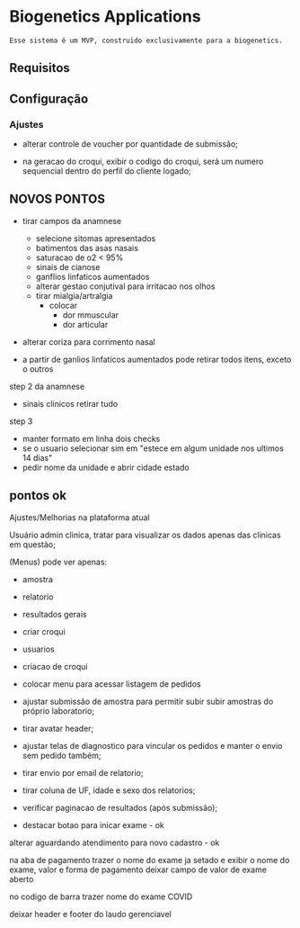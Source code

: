 # Biogenetics Applications
	Esse sistema é um MVP, construido exclusivamente para a biogenetics.

## Requisitos

## Configuração


### Ajustes


- alterar controle de voucher por quantidade de submissão;

- na geracao do croqui, exibir o codigo do croqui, será um numero sequencial dentro do perfil do cliente logado;

## NOVOS PONTOS

- tirar campos da anamnese
  - selecione sitomas apresentados
  - batimentos das asas nasais
  - saturacao de o2 < 95%
  - sinais de cianose
  - ganflios linfaticos aumentados
  - alterar gestao conjutival para irritacao nos olhos
  - tirar mialgia/artralgia
      - colocar
        - dor mmuscular
        - dor articular

- alterar coriza para corrimento nasal
- a partir de ganlios linfaticos aumentados pode retirar todos itens, exceto o outros

step 2 da anamnese
 - sinais clinicos retirar tudo

 step 3
 - manter formato em linha dois checks
 - se o usuario selecionar sim em "estece em algum unidade nos ultimos 14 dias"
  - pedir nome da unidade e abrir cidade estado

## pontos ok

Ajustes/Melhorias na plataforma atual

Usuário admin clinica, tratar para visualizar os dados apenas das clinicas em questão;

(Menus) pode ver apenas:
   - amostra
   - relatorio
   - resultados gerais
   - criar croqui
   - usuarios
   - criacao de croqui
   - colocar menu para acessar listagem de pedidos

- ajustar submissão de amostra para permitir subir subir amostras do próprio laboratorio;
- tirar avatar header;

- ajustar telas de diagnostico para vincular os pedidos e manter o envio sem pedido também;
- tirar envio por email de relatorio;
- tirar coluna de UF, idade e sexo dos relatorios;
- verificar paginacao de resultados (após submissão);

- destacar botao para inicar exame - ok

alterar aguardando atendimento para novo cadastro - ok

na aba de pagamento
trazer o nome do exame ja setado
e exibir o nome do exame, valor e forma de pagamento
deixar campo de valor de exame aberto

no codigo de barra trazer nome do exame COVID

deixar header e footer do laudo gerenciavel


